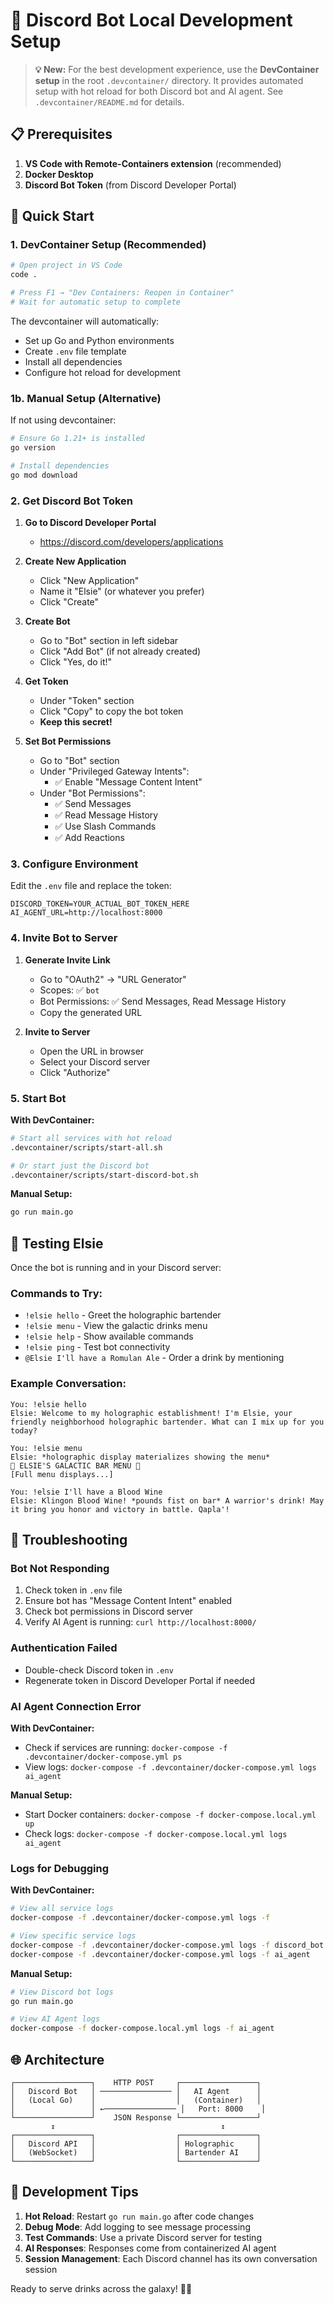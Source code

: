 # 🤖 Discord Bot Local Development Setup

> **💡 New:** For the best development experience, use the **DevContainer setup** in the root `.devcontainer/` directory. It provides automated setup with hot reload for both Discord bot and AI agent. See `.devcontainer/README.md` for details.

## 📋 Prerequisites

1. **VS Code with Remote-Containers extension** (recommended)
2. **Docker Desktop**
3. **Discord Bot Token** (from Discord Developer Portal)

## 🚀 Quick Start

### 1. DevContainer Setup (Recommended)
```bash
# Open project in VS Code
code .

# Press F1 → "Dev Containers: Reopen in Container"
# Wait for automatic setup to complete
```

The devcontainer will automatically:
- Set up Go and Python environments
- Create `.env` file template
- Install all dependencies  
- Configure hot reload for development

### 1b. Manual Setup (Alternative)
If not using devcontainer:
```bash
# Ensure Go 1.21+ is installed
go version

# Install dependencies
go mod download
```

### 2. Get Discord Bot Token

1. **Go to Discord Developer Portal**
   - https://discord.com/developers/applications

2. **Create New Application**
   - Click "New Application"
   - Name it "Elsie" (or whatever you prefer)
   - Click "Create"

3. **Create Bot**
   - Go to "Bot" section in left sidebar
   - Click "Add Bot" (if not already created)
   - Click "Yes, do it!"

4. **Get Token**
   - Under "Token" section
   - Click "Copy" to copy the bot token
   - **Keep this secret!**

5. **Set Bot Permissions**
   - Go to "Bot" section
   - Under "Privileged Gateway Intents":
     - ✅ Enable "Message Content Intent"
   - Under "Bot Permissions":
     - ✅ Send Messages
     - ✅ Read Message History
     - ✅ Use Slash Commands
     - ✅ Add Reactions

### 3. Configure Environment

Edit the `.env` file and replace the token:
```env
DISCORD_TOKEN=YOUR_ACTUAL_BOT_TOKEN_HERE
AI_AGENT_URL=http://localhost:8000
```

### 4. Invite Bot to Server

1. **Generate Invite Link**
   - Go to "OAuth2" → "URL Generator"
   - Scopes: ✅ `bot`
   - Bot Permissions: ✅ Send Messages, Read Message History
   - Copy the generated URL

2. **Invite to Server**
   - Open the URL in browser
   - Select your Discord server
   - Click "Authorize"

### 5. Start Bot

**With DevContainer:**
```bash
# Start all services with hot reload
.devcontainer/scripts/start-all.sh

# Or start just the Discord bot
.devcontainer/scripts/start-discord-bot.sh
```

**Manual Setup:**
```bash
go run main.go
```

## 🍺 Testing Elsie

Once the bot is running and in your Discord server:

### Commands to Try:
- `!elsie hello` - Greet the holographic bartender
- `!elsie menu` - View the galactic drinks menu
- `!elsie help` - Show available commands
- `!elsie ping` - Test bot connectivity
- `@Elsie I'll have a Romulan Ale` - Order a drink by mentioning

### Example Conversation:
```
You: !elsie hello
Elsie: Welcome to my holographic establishment! I'm Elsie, your friendly neighborhood holographic bartender. What can I mix up for you today?

You: !elsie menu
Elsie: *holographic display materializes showing the menu*
🍺 ELSIE'S GALACTIC BAR MENU 🍺
[Full menu displays...]

You: !elsie I'll have a Blood Wine
Elsie: Klingon Blood Wine! *pounds fist on bar* A warrior's drink! May it bring you honor and victory in battle. Qapla'!
```

## 🔧 Troubleshooting

### Bot Not Responding
1. Check token in `.env` file
2. Ensure bot has "Message Content Intent" enabled
3. Check bot permissions in Discord server
4. Verify AI Agent is running: `curl http://localhost:8000/`

### Authentication Failed
- Double-check Discord token in `.env`
- Regenerate token in Discord Developer Portal if needed

### AI Agent Connection Error
**With DevContainer:**
- Check if services are running: `docker-compose -f .devcontainer/docker-compose.yml ps`
- View logs: `docker-compose -f .devcontainer/docker-compose.yml logs ai_agent`

**Manual Setup:**
- Start Docker containers: `docker-compose -f docker-compose.local.yml up`
- Check logs: `docker-compose -f docker-compose.local.yml logs ai_agent`

### Logs for Debugging
**With DevContainer:**
```bash
# View all service logs
docker-compose -f .devcontainer/docker-compose.yml logs -f

# View specific service logs
docker-compose -f .devcontainer/docker-compose.yml logs -f discord_bot
docker-compose -f .devcontainer/docker-compose.yml logs -f ai_agent
```

**Manual Setup:**
```bash
# View Discord bot logs
go run main.go

# View AI Agent logs  
docker-compose -f docker-compose.local.yml logs -f ai_agent
```

## 🌐 Architecture

```
┌─────────────────┐    HTTP POST     ┌─────────────────┐
│   Discord Bot   │ ──────────────── │   AI Agent      │
│   (Local Go)    │                  │   (Container)   │
│                 │ ←──────────────── │   Port: 8000    │
└─────────────────┘    JSON Response └─────────────────┘
         ↕                                     ↕
┌─────────────────┐                  ┌─────────────────┐
│   Discord API   │                  │ Holographic     │
│   (WebSocket)   │                  │ Bartender AI    │
└─────────────────┘                  └─────────────────┘
```

## 📝 Development Tips

1. **Hot Reload**: Restart `go run main.go` after code changes
2. **Debug Mode**: Add logging to see message processing
3. **Test Commands**: Use a private Discord server for testing
4. **AI Responses**: Responses come from containerized AI agent
5. **Session Management**: Each Discord channel has its own conversation session

Ready to serve drinks across the galaxy! 🍺✨ 